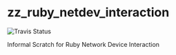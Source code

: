 zz_ruby_netdev_interaction
==========================
![Travis Status](https://travis-ci.org/francisluong/zz_ruby_netdev_interaction.svg?branch=master)

Informal Scratch for Ruby Network Device Interaction
